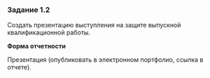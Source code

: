 ### Задание 1.2
Создать презентацию выступления на защите выпускной квалификационной работы.

**Форма отчетности**

Презентация (опубликовать в электронном портфолио, ссылка в отчете).
